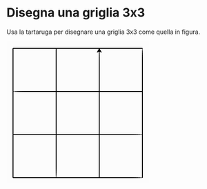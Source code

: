 # Disegna una griglia 3x3

Usa la tartaruga per disegnare una griglia 3x3 come quella in figura.

![Griglia 3x3](griglia-3-per-3.png)

